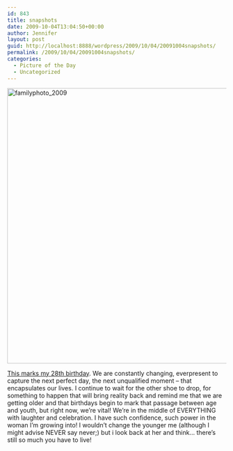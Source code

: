 ```yaml
---
id: 843
title: snapshots
date: 2009-10-04T13:04:50+00:00
author: Jennifer
layout: post
guid: http://localhost:8888/wordpress/2009/10/04/20091004snapshots/
permalink: /2009/10/04/20091004snapshots/
categories:
  - Picture of the Day
  - Uncategorized
---
```

<img title="familyphoto_2009" height="633" alt="familyphoto_2009" width="950" class="alignleft size-full wp-image-449" src="http://static.squarespace.com/static/50db6bb3e4b015296cd43789/50dfa5b1e4b0dc6320e0b5ea/50dfa5b2e4b0dc6320e0b732/1254641556000/?format=original" />

[This marks my 28th birthday](http://caseybowerphotography.com/blog/). We are constantly changing, everpresent to capture the next perfect day, the next unqualified moment &#8211; that encapsulates our lives. I continue to wait for the other shoe to drop, for something to happen that will bring reality back and remind me that we are getting older and that birthdays begin to mark that passage between age and youth, but right now, we&#8217;re vital! We&#8217;re in the middle of EVERYTHING with laughter and celebration. I have such confidence, such power in the woman I&#8217;m growing into! I wouldn&#8217;t change the younger me (although I might advise NEVER say never;) but i look back at her and think&#8230; there&#8217;s still so much you have to live!
